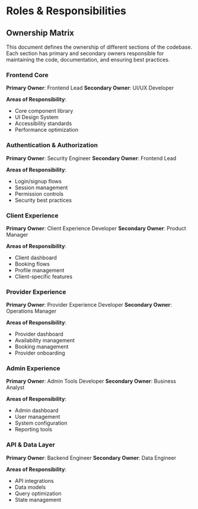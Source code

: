 
# Roles & Responsibilities

## Ownership Matrix

This document defines the ownership of different sections of the codebase. Each section has primary and secondary owners responsible for maintaining the code, documentation, and ensuring best practices.

### Frontend Core

**Primary Owner**: Frontend Lead
**Secondary Owner**: UI/UX Developer

**Areas of Responsibility**:
- Core component library
- UI Design System
- Accessibility standards
- Performance optimization

### Authentication & Authorization

**Primary Owner**: Security Engineer
**Secondary Owner**: Frontend Lead

**Areas of Responsibility**:
- Login/signup flows
- Session management
- Permission controls
- Security best practices

### Client Experience

**Primary Owner**: Client Experience Developer
**Secondary Owner**: Product Manager

**Areas of Responsibility**:
- Client dashboard
- Booking flows
- Profile management
- Client-specific features

### Provider Experience

**Primary Owner**: Provider Experience Developer
**Secondary Owner**: Operations Manager

**Areas of Responsibility**:
- Provider dashboard
- Availability management
- Booking management
- Provider onboarding

### Admin Experience

**Primary Owner**: Admin Tools Developer
**Secondary Owner**: Business Analyst

**Areas of Responsibility**:
- Admin dashboard
- User management
- System configuration
- Reporting tools

### API & Data Layer

**Primary Owner**: Backend Engineer
**Secondary Owner**: Data Engineer

**Areas of Responsibility**:
- API integrations
- Data models
- Query optimization
- State management

